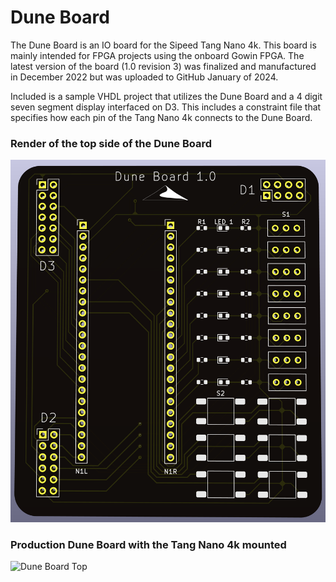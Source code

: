 # Dune Board
The Dune Board is an IO board for the Sipeed Tang Nano 4k. This board is mainly intended for FPGA projects using the onboard Gowin FPGA. The latest version of the board (1.0 revision 3) was finalized and manufactured in December 2022 but was uploaded to GitHub January of 2024.

Included is a sample VHDL project that utilizes the Dune Board and a 4 digit seven segment display interfaced on D3. This includes a constraint file that specifies how each pin of the Tang Nano 4k connects to the Dune Board. 

### Render of the top side of the Dune Board
![Dune Board Top](render_front.png)

### Production Dune Board with the Tang Nano 4k mounted
![Dune Board Top](Final_Dune_Board_Top.png)
